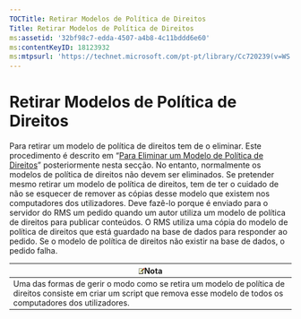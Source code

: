 ```yaml
---
TOCTitle: Retirar Modelos de Política de Direitos
Title: Retirar Modelos de Política de Direitos
ms:assetid: '32bf98c7-edda-4507-a4b8-4c11bddd6e60'
ms:contentKeyID: 18123932
ms:mtpsurl: 'https://technet.microsoft.com/pt-pt/library/Cc720239(v=WS.10)'
---
```


Retirar Modelos de Política de Direitos
=======================================

Para retirar um modelo de política de direitos tem de o eliminar. Este procedimento é descrito em “[Para Eliminar um Modelo de Política de Direitos](https://technet.microsoft.com/9c9a1496-cf55-4c65-a4c6-9fe245edce00)” posteriormente nesta secção. No entanto, normalmente os modelos de política de direitos não devem ser eliminados. Se pretender mesmo retirar um modelo de política de direitos, tem de ter o cuidado de não se esquecer de remover as cópias desse modelo que existem nos computadores dos utilizadores. Deve fazê-lo porque é enviado para o servidor do RMS um pedido quando um autor utiliza um modelo de política de direitos para publicar conteúdos. O RMS utiliza uma cópia do modelo de política de direitos que está guardado na base de dados para responder ao pedido. Se o modelo de política de direitos não existir na base de dados, o pedido falha.

| ![](/security-updates/images/Cc720239.note(WS.10).gif)Nota                                                                                                         |
|-------------------------------------------------------------------------------------------------------------------------------------------------------------------------------|
| Uma das formas de gerir o modo como se retira um modelo de política de direitos consiste em criar um script que remova esse modelo de todos os computadores dos utilizadores. |
